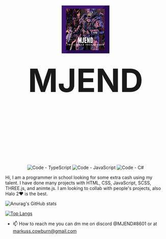 <h2 style="font-size:100px;" align="center">
  <img src="MJEND.png" height="150vh"></img>
  <br/>
  MJEND
  <br/>
  <br/>
 </h2>
<p align="center">
  <img title="Code - TypeScript" alt="Code - TypeScript" src="https://img.shields.io/badge/Code-TypeScript-informational?style=flat&logo=TypeScript&logoColor=white&color=3178C6"/>
    <img title="Code - JavaScript" alt="Code - JavaScript" src="https://img.shields.io/badge/Code-JavaScript-informational?style=flat&logo=JavaScript&logoColor=white&color=F7DF1E"/>
  <img title="Code - C#" alt="Code - C#" src="https://img.shields.io/badge/Code-C%23-informational?style=flat&logo=C%20Sharp&logoColor=white&color=239120"/>

Hi, I am a programmer in school looking for some extra cash using my talent.
I have done many projects with HTML, CSS, JavaScript, SCSS, THREE.js, and animte.js.
I am looking to collab with people's projects, also Halo 2❤ is the best. 

![Anurag's GitHub stats](https://github-readme-stats.vercel.app/api?username=MJEND7&show_icons=true&theme=radical)

[![Top Langs](https://github-readme-stats.vercel.app/api/top-langs/?username=MJEND7&layout=compact)](https://github.com/anuraghazra/github-readme-stats)
- 📫 How to reach me you can dm me on discord @MJEND#8601 or at markuss.cowburn@gmail.com




